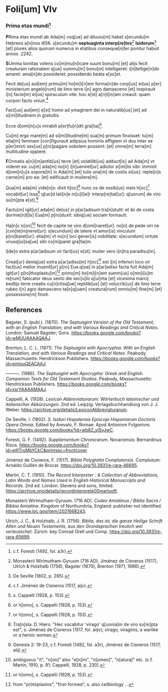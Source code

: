 # Foli[um] VIv

### Prima etas mundi[^1]

**P**Rima etas mundi ab Ada[m] vsq[ue] ad diluuiu[m] habet s[ecundu]m Hebreos a[n]nos i656. s[ecundu]m **septuaginta interp[re]tes**[^2] **Isidorum**[^3] [et] plures alios quorum numerus in etatibus conseque[n]ter ponitur habuit annos .2242.

**S**Umma bonitas volens co[m]mu[n]icare suum bonu[m] [et] alijs fecit creaturam rationalem q[ue] summu[m] bonu[m]
intelligeret: i[n]tellige[n]do amaret: ama[n]do possideret: possidendo beata e[ss]et.

Fecit de[us] aut[em] primu[m] ho[m]i[n]em forma[n]do corp[us] ei[us] p[er] ministerium angelo[rum] de limo terre i[n] agro damasceno [et] inspirauit i[n] facie[m] ei[us] spiraculum vite: hoc e[st] a[n]i[m]am creauit: quam corpori facto vniuit.[^4]

Fact[us] aut[em] e[st] homo ad ymaginem dei in naturalib[us] [et] ad si[mi]litudinem in gratuitis.

Ecce d[omi]n[u]s mirabili p[er]fu[n]dit gra[tia][^5].

Cu[m] ergo mare[m] ad si[mi]litudine[m] sua[m] primum finxisset: tu[m] etia[m] feminam [con]figurauit adipsius hominis effigiem vt dou inter se p[er]mixti sex[us] p[ro]pagare  sobolem possent: [et] omne[m] terra[m] multitudine opplere.

**F**Ormatis a[n]i[m]antib[us] terre [et] volatilib[us] adduct[is] ad Ada[m] vt videret ea: cu[m] ada[m] no[n] i[n]ueniret[ur] adiutor si[mi]lis sibi: immisit d[omi]n[u]s sopore[m] in Ada[m] [et] tulis una[m] de costis ei[us]: reple[n]s carne[m] pro ea: [et] edificauit in muliere[m].

Qua[m] ada[m] vide[n]s: dixit h[oc][^6] nunc os de ossib[us] meis h[oc][^6] vocabit[ur] Issa[^7] q[uo]d lati[n]e m[u]l[ie]r interp[re]tat[ur]: q[uorum] de viro su[m]pta e[st].[^8]

Factu[m] igit[ur] ada[m] de[us] in p[ar]adisum tra[n]stulit: et ibi de costa dormie[n]t[is] Eua[m] p[ro]duxit: sibiq[ue] sociam formauit:

Ha[n]c n[on][^9] fecit de capite ne viro d[omi]naret[ur]: no[n] de pede viri ne [con]te[m]neret[ur]: s[ecundum] de latere vt amor[is] vinculum p[ro]baret[ur]: etia[m] vt no[n] loci gener[is] nobilitate: s[ecundum] virtute vnusq[ui]sq[ue] sibi co[m]paret gra[tia]m.


I[de]o extra p[ar]adisum vir fact[us] e[st]: mulier vero i[n]tra paradisu[m].

Creat[ur] deniq[ue] extra p[ar]adisu[m] h[oc][^6] est i[n] inferiori loco vir fact[us] melior inuenit[ur] p[ro] Eua q[ue] in p[ar]adiso facta fuit Ada[m] igit[ur] p[ro]thoplastu[m][^10] primu[m] ho[m]i[n]em summ[us] o[mn]i[u]m re[rum] fabicator deus sexto die sec[u]lo q[ui]nta [et] vicesima marcij bedtijs terre creatis cu[n]ctisq[ue] reptilib[us] [et] volucrib[us] de limo terre rubeo i[n] agro damasceno ta[n]q[uam] creatura[rum] omniu[m] fine[m] [et] possessore[m] finxit.

[^1]: c.f. Foresti (1492, fol. a3r).  
[^2]: Monasterii Wirimutham-Gyruum (716 AD), Jiménez de Cisneros (1517), Ulrich & Holzhalb (1756), Bagster (1870), Brenton (1971, 1986).  
[^3]: De Seville (1802, p. 285).  
[^4]: c.f. Jiménez de Cisneros (1517, aijv).  
[^5]: s. Cappelli (1928, p. 153).  
[^6]: or h[omo], s. Cappelli (1928, p. 153).  
[^7]: Tra[n]sla. D. Hiero. "Hec vocabitur 'virago' q[uonia]m de viro su[m]pta est", s. Jiménez de Cisneros (1517, fol. aiijv); virago, viraginis, a warlike or a heroic woman.  
[^8]: Genesis 2: 19-23, c.f. Foresti (1492, fol. a3r), Jiménez de Cisneros (1517, aiij).  
[^9]: ambiguous "ñ", "n[on]" also "e[n]im", "n[omen]", "n[atura]" etc. (c.f. Martin, 1910, p. 91; Cappelli, 1928, p. 230).  
[^10]: from "prōtóplastos", "first-formed", s. also cellbiology ...


## References

Bagster, S. (publ.). (1870). *The Septuagint Version of the Old Testament, with an English Translation; and with Various Readings and Critical Notes*. London: Samuel Bagster; Sons.
https://books.google.com/books?id=wMUUAAAAQAAJ.

Brenton, L. C. L. (1971). *The Septuagint with Apocryphia: With an English Translation, and with Various Readings and Critical Notes*. Peabody, Massachusetts: Hendrickson Publishers. https://books.google.com/books?id=emjouQEACAAJ.

———. (1986). *The Septuagint with Apocrypha: Greek and English. Companion Texts for Old Testament Studies*. Peabody, Massachusetts: Hendrickson Publishers. https://books.google.com/books?id=xsrYAAAAMAAJ.

Cappelli, A. (1928). *Lexicon Abbreviaturarum: Wörterbuch lateinischer und italienscher Abkürzungen*. 2nd ed. Leipzig: Verlagsbuchhandlung von J. J. Weber. https://archive.org/details/LexiconAbbreviaturarum.

De Seville, I. (1802). *S. Isidori Hispalensis Episcopi Hispaniarum Doctoris Opera Omnia*. Edited by Arevalo, F. Romae: Apvd Antonivm Fvlgonivm. https://books.google.com/books?id=wb8Z_vlSyJwC.

Foresti, G. F. (1492). *Supplementum Chronicarum*. Novariensis: Bernardinus Rizus. https://books.google.com/books?id=ei9TruMbYCkC&printsec=frontcover.

Jiménez de Cisneros, F. (1517). *Biblia Polyglotta Complutensis*. Complutum: Arnaldo Guillén de Brocar. https://doi.org/10.3931/e-rara-46695.

Martin, C. T. (1910). *The Record Interpreter : A Collection of Abbreviations, Latin Words and Names Used in English Historical Manuscripts and Records*. 2nd ed. London: Stevens and sons, limited. https://archive.org/details/recordinterprete00martuoft.

Monasterii Wirimutham-Gyruum. (716 AD). *Codex Amiatinus / Biblia Sacra / Bibbia Amiatina*. Kingdom of Northumbria, England: publisher not identified. https://www.loc.gov/item/2021668243.

Ulrich, J. C., & Holzhalb, J. R. (1756). *Biblia, das ist, die ganze Heilige Schrift Alten und Neuen Testaments, aus den Grundsprachen treulich wol verteutschet*. Zürich: bey Conrad Orell und Comp. https://doi.org/10.3931/e-rara-65699.
